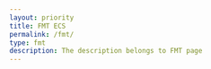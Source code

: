 ```yaml
---
layout: priority
title: FMT ECS
permalink: /fmt/
type: fmt
description: The description belongs to FMT page
---
```



